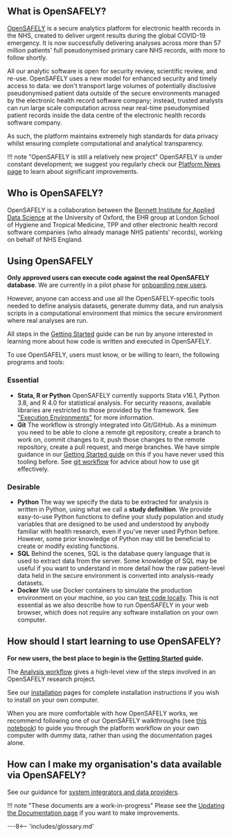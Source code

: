## What is OpenSAFELY?

[OpenSAFELY](https://www.opensafely.org/) is a secure analytics platform for electronic health records in the NHS, created to deliver urgent results during the global COVID-19 emergency.
It is now successfully delivering analyses across more than 57 million patients' full pseudonymised primary care NHS records, with more to follow shortly.

All our analytic software is open for security review, scientific review, and re-use.
OpenSAFELY uses a new model for enhanced security and timely access to data:
we don't transport large volumes of potentially disclosive pseudonymised patient data outside of the secure environments managed by the electronic health record software company;
instead, trusted analysts can run large scale computation across near real-time pseudonymised patient records inside the data centre of the electronic health records software company.

As such, the platform maintains extremely high standards for data privacy whilst ensuring complete computational and analytical transparency.

!!! note "OpenSAFELY is still a relatively new project"
    OpenSAFELY is under constant development; we suggest you regularly check our [Platform News page](https://www.opensafely.org/changelog/) to learn about significant improvements.

## Who is OpenSAFELY?

OpenSAFELY is a collaboration between the [Bennett Institute for Applied Data Science](https://www.bennett.ox.ac.uk/) at the University of Oxford, the EHR group at London School of Hygiene and Tropical Medicine, TPP and other electronic health record software companies (who already manage NHS patients' records), working on behalf of NHS England.

## Using OpenSAFELY

**Only approved users can execute code against the real OpenSAFELY database**.  We are currently in a pilot phase for [onboarding new users](https://www.opensafely.org/onboarding-new-users/).

However, anyone can access and use all the OpenSAFELY-specific tools needed to define analysis datasets, generate dummy data, and run analysis scripts in a computational environment that mimics the secure environment where real analyses are run.

All steps in the [Getting Started](getting-started.md) guide can be run by anyone interested in learning more about how code is written and executed in OpenSAFELY.

To use OpenSAFELY, users must know, or be willing to learn, the following programs and tools:

### Essential

- **Stata, R or Python**
  OpenSAFELY currently supports Stata v16.1, Python 3.8, and R 4.0 for statistical analysis.
  For security reasons, available libraries are restricted to those provided by the framework. See ["Execution Environments"](actions-pipelines.md#execution-environments) for more information.
- **Git**
The workflow is strongly integrated into Git/GitHub.
As a minimum you need to be able to clone a remote git repository, create a branch to work on, commit changes to it, push those changes to the remote repository, create a pull request, and merge branches. We have simple guidance in our [Getting Started guide](getting-started.md) on this if you have never used this tooling before.
See [git workflow](git-workflow.md) for advice about how to use git effectively.
<!--We provide a simple tutorial for navigating the OpenSAFELY workflow.-->

### Desirable

- **Python**
  The way we specify the data to be extracted for analysis is written in Python, using what we call a **study definition**.
  We provide easy-to-use Python functions to define your study population and study variables that are designed to be used and understood by anybody familiar with health research, even if you've never used Python before.
  However, some prior knowledge of Python may still be beneficial to create or modify existing functions.
- **SQL**
  Behind the scenes, SQL is the database query language that is used to extract data from the server.
  Some knowledge of SQL may be useful if you want to understand in more detail how the raw patient-level data held in the secure environment is converted into analysis-ready datasets.
- **Docker**
  We use Docker containers to simulate the production environment on your machine, so you can [test code locally](actions-pipelines.md). This is not essential as we also describe how to run OpenSAFELY in your web browser, which does not require any software installation on your own computer.

## How should I start learning to use OpenSAFELY?

**For new users, the best place to begin is the [Getting
Started](getting-started.md) guide.**

The [Analysis workflow](workflow.md) gives a high-level view of the steps involved in an OpenSAFELY research project.

See our [installation](install-intro.md) pages for complete installation
instructions if you wish to install on your own computer.

When you are more comfortable with how OpenSAFELY works, we recommend following one of our OpenSAFELY walkthroughs (see [this notebook](https://github.com/opensafely/os-demo-research#opensafely-demo-materials)) to guide you through the platform workflow on your own computer with dummy data, rather than using the documentation pages alone.

## How can I make my organisation's data available via OpenSAFELY?

See our guidance for [system integrators and data providers](system-integration.md).

!!! note "These documents are a work-in-progress"
    Please see the [Updating the Documentation page](updating-the-docs.md) if you want to make improvements.

---8<-- 'includes/glossary.md'
